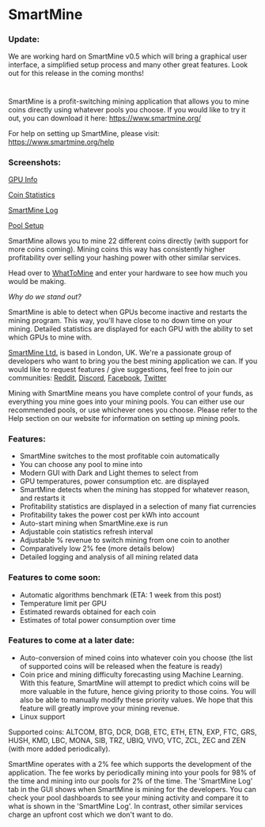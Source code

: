 # SmartMine

### Update:

We are working hard on SmartMine v0.5 which will bring a graphical user interface, a simplified setup process and many other great features. Look out for this release in the coming months!

#

SmartMine is a profit-switching mining application that allows you to mine coins directly using whatever pools you choose. If you would like to try it out, you can download it here: https://www.smartmine.org/

For help on setting up SmartMine, please visit: https://www.smartmine.org/help

### Screenshots:

[GPU Info](https://imgur.com/PfzL06a)

[Coin Statistics](https://imgur.com/TQmQPY0)

[SmartMine Log](https://imgur.com/WD4p1HE)

[Pool Setup](https://imgur.com/Kz95t4D)


SmartMine allows you to mine 22 different coins directly (with support for more coins coming). Mining coins this way has consistently higher profitability over selling your hashing power with other similar services.

Head over to [WhatToMine](https://whattomine.com) and enter your hardware to see how much you would be making.

*Why do we stand out?*

SmartMine is able to detect when GPUs become inactive and restarts the mining program. This way, you'll have close to no down time on your mining.
Detailed statistics are displayed for each GPU with the ability to set which GPUs to mine with.


[SmartMine Ltd.](https://beta.companieshouse.gov.uk/company/11124585) is based in London, UK. We're a passionate group of developers who want to bring you the best mining application we can. If you would like to request features / give suggestions, feel free to join our communities: [Reddit](https://www.reddit.com/r/SmartMine/), [Discord](https://discord.gg/dP2WygJ), [Facebook](https://www.facebook.com/SmartMineOfficial/), [Twitter](https://twitter.com/SmartMineORG)


Mining with SmartMine means you have complete control of your funds, as everything you mine goes into your mining pools. You can either use our recommended pools, or use whichever ones you choose. Please refer to the Help section on our website for information on setting up mining pools.


### Features:

- SmartMine switches to the most profitable coin automatically
- You can choose any pool to mine into
- Modern GUI with Dark and Light themes to select from
- GPU temperatures, power consumption etc. are displayed
- SmartMine detects when the mining has stopped for whatever reason, and restarts it
- Profitability statistics are displayed in a selection of many fiat currencies
- Profitability takes the power cost per kWh into account
- Auto-start mining when SmartMine.exe is run
- Adjustable coin statistics refresh interval
- Adjustable % revenue to switch mining from one coin to another
- Comparatively low 2% fee (more details below)
- Detailed logging and analysis of all mining related data


### Features to come soon:

- Automatic algorithms benchmark (ETA: 1 week from this post)
- Temperature limit per GPU
- Estimated rewards obtained for each coin
- Estimates of total power consumption over time


### Features to come at a later date:

- Auto-conversion of mined coins into whatever coin you choose (the list of supported coins will be released when the feature is ready)
- Coin price and mining difficulty forecasting using Machine Learning. With this feature, SmartMine will attempt to predict which coins will be more valuable in the future, hence giving priority to those coins. You will also be able to manually modify these priority values. We hope that this feature will greatly improve your mining revenue.
- Linux support


Supported coins: ALTCOM, BTG, DCR, DGB, ETC, ETH, ETN, EXP, FTC, GRS, HUSH, KMD, LBC, MONA, SIB, TRZ, UBIQ, VIVO, VTC, ZCL, ZEC and ZEN (with more added periodically).

SmartMine operates with a 2% fee which supports the development of the application. The fee works by periodically mining into your pools for 98% of the time and mining into our pools for 2% of the time. The 'SmartMine Log' tab in the GUI shows when SmartMine is mining for the developers. You can check your pool dashboards to see your mining activity and compare it to what is shown in the 'SmartMine Log'. In contrast, other similar services charge an upfront cost which we don't want to do.
